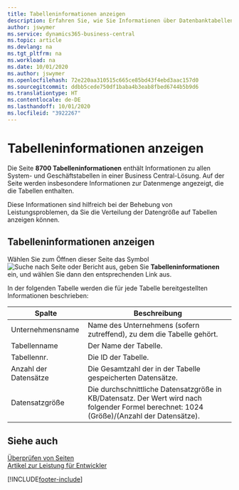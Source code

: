 ```yaml
---
title: Tabelleninformationen anzeigen
description: Erfahren Sie, wie Sie Informationen über Datenbanktabellen direkt über die Clientschnittstelle in Business Central anzeigen können.
author: jswymer
ms.service: dynamics365-business-central
ms.topic: article
ms.devlang: na
ms.tgt_pltfrm: na
ms.workload: na
ms.date: 10/01/2020
ms.author: jswymer
ms.openlocfilehash: 72e220aa310515c665ce85bd43f4ebd3aac157d0
ms.sourcegitcommit: ddbb5cede750df1baba4b3eab8fbed6744b5b9d6
ms.translationtype: HT
ms.contentlocale: de-DE
ms.lasthandoff: 10/01/2020
ms.locfileid: "3922267"
---
```

# <a name="viewing-table-information"></a>Tabelleninformationen anzeigen

Die Seite **8700 Tabelleninformationen** enthält Informationen zu allen System- und Geschäftstabellen in einer Business Central-Lösung. Auf der Seite werden insbesondere Informationen zur Datenmenge angezeigt, die die Tabellen enthalten.

Diese Informationen sind hilfreich bei der Behebung von Leistungsproblemen, da Sie die Verteilung der Datengröße auf Tabellen anzeigen können.

## <a name="viewing-table-information"></a>Tabelleninformationen anzeigen

Wählen Sie zum Öffnen dieser Seite das Symbol ![Suche nach Seite oder Bericht](media/ui-search/search_small.png "Suchen Sie nach dem Symbol Seite oder Bericht") aus, geben Sie **Tabelleninformationen** ein, und wählen Sie dann den entsprechenden Link aus.

In der folgenden Tabelle werden die für jede Tabelle bereitgestellten Informationen beschrieben:

|Spalte|Beschreibung|
|------|-----------|
|Unternehmensname|Name des Unternehmens (sofern zutreffend), zu dem die Tabelle gehört.|
|Tabellenname|Der Name der Tabelle.|
|Tabellennr.|Die ID der Tabelle.|
|Anzahl der Datensätze|Die Gesamtzahl der in der Tabelle gespeicherten Datensätze.|
|Datensatzgröße|Die durchschnittliche Datensatzgröße in KB/Datensatz. Der Wert wird nach folgender Formel berechnet: 1024 (Größe)/(Anzahl der Datensätze). |

## <a name="see-also"></a>Siehe auch

[Überprüfen von Seiten](across-inspect-page.md)  
[Artikel zur Leistung für Entwickler](/dynamics365/business-central/dev-itpro/performance/performance-developer)  


[!INCLUDE[footer-include](includes/footer-banner.md)]